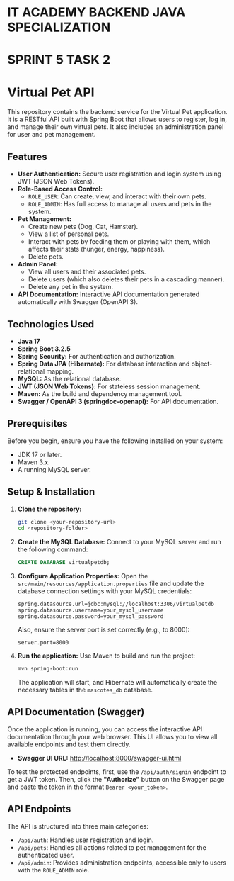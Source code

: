 # IT ACADEMY BACKEND JAVA SPECIALIZATION

# SPRINT 5 TASK 2

# Virtual Pet API

This repository contains the backend service for the Virtual Pet application. It is a RESTful API built with Spring Boot that allows users to register, log in, and manage their own virtual pets. It also includes an administration panel for user and pet management.

## Features

-   **User Authentication:** Secure user registration and login system using JWT (JSON Web Tokens).
-   **Role-Based Access Control:**
    -   `ROLE_USER`: Can create, view, and interact with their own pets.
    -   `ROLE_ADMIN`: Has full access to manage all users and pets in the system.
-   **Pet Management:**
    -   Create new pets (Dog, Cat, Hamster).
    -   View a list of personal pets.
    -   Interact with pets by feeding them or playing with them, which affects their stats (hunger, energy, happiness).
    -   Delete pets.
-   **Admin Panel:**
    -   View all users and their associated pets.
    -   Delete users (which also deletes their pets in a cascading manner).
    -   Delete any pet in the system.
-   **API Documentation:** Interactive API documentation generated automatically with Swagger (OpenAPI 3).

## Technologies Used

-   **Java 17**
-   **Spring Boot 3.2.5**
-   **Spring Security:** For authentication and authorization.
-   **Spring Data JPA (Hibernate):** For database interaction and object-relational mapping.
-   **MySQL:** As the relational database.
-   **JWT (JSON Web Tokens):** For stateless session management.
-   **Maven:** As the build and dependency management tool.
-   **Swagger / OpenAPI 3 (springdoc-openapi):** For API documentation.

## Prerequisites

Before you begin, ensure you have the following installed on your system:
-   JDK 17 or later.
-   Maven 3.x.
-   A running MySQL server.

## Setup & Installation

1.  **Clone the repository:**
    ```bash
    git clone <your-repository-url>
    cd <repository-folder>
    ```

2.  **Create the MySQL Database:**
    Connect to your MySQL server and run the following command:
    ```sql
    CREATE DATABASE virtualpetdb;
    ```

3.  **Configure Application Properties:**
    Open the `src/main/resources/application.properties` file and update the database connection settings with your MySQL credentials:
    ```properties
    spring.datasource.url=jdbc:mysql://localhost:3306/virtualpetdb
    spring.datasource.username=your_mysql_username
    spring.datasource.password=your_mysql_password
    ```
    Also, ensure the server port is set correctly (e.g., to 8000):
    ```properties
    server.port=8000
    ```

4.  **Run the application:**
    Use Maven to build and run the project:
    ```bash
    mvn spring-boot:run
    ```
    The application will start, and Hibernate will automatically create the necessary tables in the `mascotes_db` database.

## API Documentation (Swagger)

Once the application is running, you can access the interactive API documentation through your web browser. This UI allows you to view all available endpoints and test them directly.

-   **Swagger UI URL:** [http://localhost:8000/swagger-ui.html](http://localhost:8000/swagger-ui.html)

To test the protected endpoints, first, use the `/api/auth/signin` endpoint to get a JWT token. Then, click the **"Authorize"** button on the Swagger page and paste the token in the format `Bearer <your_token>`.

## API Endpoints

The API is structured into three main categories:

-   `/api/auth`: Handles user registration and login.
-   `/api/pets`: Handles all actions related to pet management for the authenticated user.
-   `/api/admin`: Provides administration endpoints, accessible only to users with the `ROLE_ADMIN` role.
